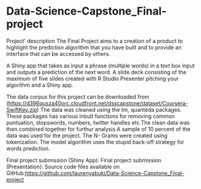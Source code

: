 # Data-Science-Capstone_Final-project

Project' description
The Final Project aims to a creation of a product to highlight the prediction algorithm that you have built and to provide an interface that can be accessed by others. 

A Shiny app that takes as input a phrase (multiple words) in a text box input and outputs a prediction of the next word. A slide deck consisting of the maximum of five slides created with R Studio Presenter pitching your algorithm and a Shiny app.

The data corpus for this project can be downloaded from (https://d396qusza40orc.cloudfront.net/dsscapstone/dataset/Coursera-SwiftKey.zip)
The data was cleaned using the tm, quanteda packages. These packages has various inbult functions for removing common puntuation, stopswords, numbers, twitter handles etc.The clean data was then combined together for furthur analysis.A sample of 10 percent of the data was used for the project. The N- Grams were created using tokenization. The model algorithm uses the stupid back-off strategy for words prediction.

Final project submission (Shiny App):
Final project submission (Presentation):
Source code files available on GitHub:https://github.com/laurenyabuki/Data-Science-Capstone_Final-project
